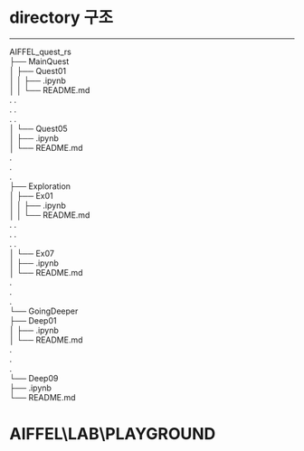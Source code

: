 # directory 구조
---

AIFFEL_quest_rs  
├── MainQuest  
│   ├── Quest01  
│   │   ├── .ipynb  
│   │   └── README.md  
.		.  
.		.  
.		.  
│   └── Quest05  
│       ├── .ipynb  
│       └── README.md  
.  
.  
.  
├── Exploration  
│   ├── Ex01  
│   │   ├── .ipynb  
│   │   └── README.md  
.		.  
.		.  
.		.  
│   └── Ex07  
│       ├── .ipynb  
│       └── README.md  
.  
.  
.  
└── GoingDeeper  
    ├── Deep01  
    │   ├── .ipynb  
    │   └── README.md  
    .  
    .  
    .  
    └── Deep09  
        ├── .ipynb  
        └── README.md  
        
# AIFFEL\LAB\PLAYGROUND

